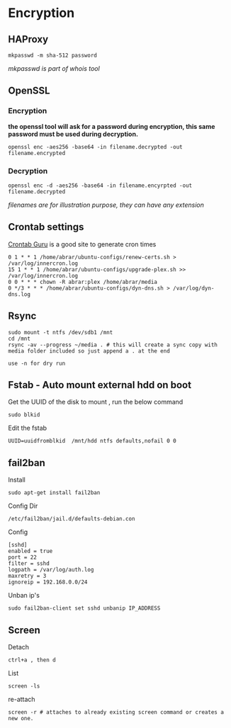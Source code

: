 # Encryption

## HAProxy
```
mkpasswd -m sha-512 password
```
_mkpasswd is part of whois tool_

## OpenSSL
### Encryption
**the openssl tool will ask for a password during encryption, this same password must be used during decryption.**
```
openssl enc -aes256 -base64 -in filename.decrypted -out filename.encrypted
```
### Decryption
```
openssl enc -d -aes256 -base64 -in filename.encyrpted -out filename.decrypted
```
_filenames are for illustration purpose, they can have any extension_

## Crontab settings
[Crontab Guru](https://crontab.guru/) is a good site to generate cron times
```
0 1 * * 1 /home/abrar/ubuntu-configs/renew-certs.sh > /var/log/innercron.log
15 1 * * 1 /home/abrar/ubuntu-configs/upgrade-plex.sh >> /var/log/innercron.log
0 0 * * * chown -R abrar:plex /home/abrar/media
0 */3 * * * /home/abrar/ubuntu-configs/dyn-dns.sh > /var/log/dyn-dns.log
```

## Rsync
```
sudo mount -t ntfs /dev/sdb1 /mnt
cd /mnt
rsync -av --progress ~/media . # this will create a sync copy with media folder included so just append a . at the end

use -n for dry run
```

## Fstab - Auto mount external hdd on boot
Get the UUID of the disk to mount , run the below command
```
sudo blkid
```

Edit the fstab
```
UUID=uuidfromblkid  /mnt/hdd ntfs defaults,nofail 0 0
```


## fail2ban

Install 
```
sudo apt-get install fail2ban
```

Config Dir
```
/etc/fail2ban/jail.d/defaults-debian.con
```
Config
```
[sshd]
enabled = true
port = 22
filter = sshd
logpath = /var/log/auth.log
maxretry = 3
ignoreip = 192.168.0.0/24
```

Unban ip's
```
sudo fail2ban-client set sshd unbanip IP_ADDRESS
```

## Screen
Detach
```
ctrl+a , then d
```

List
```
screen -ls
```

re-attach
```
screen -r # attaches to already existing screen command or creates a new one.
```
